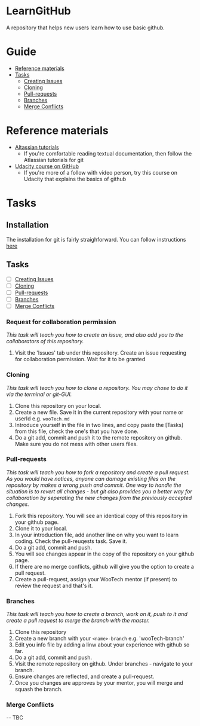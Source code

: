 # LearnGitHub
A repository that helps new users learn how to use basic github.

# Guide
* [Reference materials](#reference-materials)
* [Tasks](#tasks-1)
  * [Creating Issues](#request-for-collaboration-permission)
  * [Cloning](#cloning)
  * [Pull-requests](#pull-requests)
  * [Branches](#branches)
  * [Merge Conflicts](#merge-conflicts)

# Reference materials
* [Altassian tutorials](https://www.atlassian.com/git/tutorial)
  * If you're comfortable reading textual documentation, then follow the Atlassian tutorials for git
* [Udacity course on GitHub](https://www.udacity.com/co…/how-to-use-git-and-github--ud775)
  * If you're more of a follow with video person, try this course on Udacity that explains the basics of github

# Tasks

## Installation
The installation for git is fairly straighforward. You can follow instructions [here](#https://www.atlassian.com/git/tutorials/install-git)

## Tasks
- [ ] [Creating Issues](#request-for-collaboration-permission)
- [ ] [Cloning](#cloning)
- [ ] [Pull-requests](#pull-requests)
- [ ] [Branches](#branches)
- [ ] [Merge Conflicts](#merge-conflicts)

### Request for collaboration permission
_This task will teach you how to create an issue, and also add you to the collaborators of this repository._

1. Visit the 'Issues' tab under this repository. Create an issue requesting for collaboration permission. Wait for it to be granted

### Cloning
_This task will teach you how to clone a repository. You may chose to do it via the terminal or git-GUI._

1. Clone this repository on your local.
2. Create a new file. Save it in the current repository with your name or userId e.g. `wooTech.md`
3. Introduce yourself in the file in two lines, and copy paste the [Tasks] from this file, check the one's that you have done.
4. Do a git add, commit and push it to the remote repository on github. Make sure you do not mess with other users files.

### Pull-requests
_This task will teach you how to fork a repository and create a pull request. As you would have notices, anyone can damage existing files on the repository by makes a wrong push and commit. One way to handle the situation is to revert all changes - but git also provides you a better way for collaboration by seperating the new changes from the previously accepted changes._

1. Fork this repository. You will see an identical copy of this repository in your github page.
2. Clone it to your local.
3. In your introduction file, add another line on why you want to learn coding. Check the pull-reuqests task. Save it.
4. Do a git add, commit and push. 
5. You will see changes appear in the copy of the repository on your github page.
6. If there are no merge conflicts, github will give you the option to create a pull request.
7. Create a pull-request, assign your WooTech mentor (if present) to review the request and that's it.

### Branches
_This task will teach you how to create a branch, work on it, push to it and create a pull request to merge the branch with the master._

1. Clone this repository
2. Create a new branch with your `<name>-branch` e.g. 'wooTech-branch'
3. Edit you info file by adding a linw about your experience with github so far.
4. Do a git add, commit and push.
5. Visit the remote repository on github. Under branches - navigate to your branch. 
6. Ensure changes are reflected, and create a pull-request.
7. Once you changes are approves by your mentor, you will merge and squash the branch.

### Merge Conflicts
-- TBC



